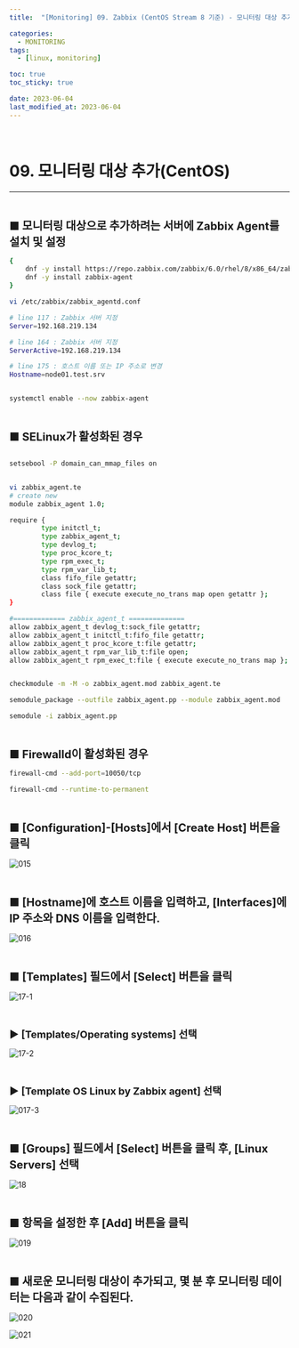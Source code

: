 ```yaml
---
title:  "[Monitoring] 09. Zabbix (CentOS Stream 8 기준) - 모니터링 대상 추가(CentOS)" 

categories:
  - MONITORING
tags:
  - [linux, monitoring]

toc: true
toc_sticky: true

date: 2023-06-04
last_modified_at: 2023-06-04
---
```

<br>

# 09. 모니터링 대상 추가(CentOS)
---

<style>
table {
    font-size: 12pt;
}
table th:first-of-type {
    width: 5%;
}
table th:nth-of-type(2) {
    width: 15%;
}
table th:nth-of-type(3) {
    width: 50%;
}
table th:nth-of-type(4) {
    width: 30%;
}
big {
    font-size: 15pt;
}
small { 
    font-size: 18px 
}
</style>

<br>

<big> **■ 모니터링 대상으로 추가하려는 서버에 Zabbix Agent를 설치 및 설정** </big> <br>

```bash
{
    dnf -y install https://repo.zabbix.com/zabbix/6.0/rhel/8/x86_64/zabbix-release-6.0-1.el8.noarch.rpm
    dnf -y install zabbix-agent
}
```

```bash
vi /etc/zabbix/zabbix_agentd.conf

# line 117 : Zabbix 서버 지정
Server=192.168.219.134

# line 164 : Zabbix 서버 지정
ServerActive=192.168.219.134

# line 175 : 호스트 이름 또는 IP 주소로 변경
Hostname=node01.test.srv


systemctl enable --now zabbix-agent
```

<br>

<big> **■ SELinux가 활성화된 경우** </big> <br>

```bash

setsebool -P domain_can_mmap_files on


vi zabbix_agent.te
# create new
module zabbix_agent 1.0;

require {
        type initctl_t;
        type zabbix_agent_t;
        type devlog_t;
        type proc_kcore_t;
        type rpm_exec_t;
        type rpm_var_lib_t;
        class fifo_file getattr;
        class sock_file getattr;
        class file { execute execute_no_trans map open getattr };
}

#============= zabbix_agent_t ==============
allow zabbix_agent_t devlog_t:sock_file getattr;
allow zabbix_agent_t initctl_t:fifo_file getattr;
allow zabbix_agent_t proc_kcore_t:file getattr;
allow zabbix_agent_t rpm_var_lib_t:file open;
allow zabbix_agent_t rpm_exec_t:file { execute execute_no_trans map };


checkmodule -m -M -o zabbix_agent.mod zabbix_agent.te

semodule_package --outfile zabbix_agent.pp --module zabbix_agent.mod

semodule -i zabbix_agent.pp
```

<br>

<big> **■ Firewalld이 활성화된 경우** </big> <br>

```bash
firewall-cmd --add-port=10050/tcp

firewall-cmd --runtime-to-permanent
```

<br>

<big> **■ [Configuration]-[Hosts]에서 [Create Host] 버튼을 클릭** </big> <br>

![015](https://github.com/revenge1005/WEB-Server-3-Tier-Architecture/assets/42735894/d1abe715-d806-45b7-925f-31ed0ef5fd16)

<br>

<big> **■ [Hostname]에 호스트 이름을 입력하고, [Interfaces]에 IP 주소와 DNS 이름을 입력한다.** </big> <br>

![016](https://github.com/revenge1005/WEB-Server-3-Tier-Architecture/assets/42735894/1b77fa1d-7ab0-4084-87c9-5529ef701b0c)

<br>

<big> **■ [Templates] 필드에서 [Select] 버튼을 클릭** </big> <br>

![17-1](https://github.com/revenge1005/WEB-Server-3-Tier-Architecture/assets/42735894/cabbeb14-ec6c-4be2-81ba-220edc791c42)

<br>

<small> **▶ [Templates/Operating systems] 선택** </small> <br>

![17-2](https://github.com/revenge1005/WEB-Server-3-Tier-Architecture/assets/42735894/ac192d03-15fc-46ed-9e02-ff49ee1fa1d5)

<br>

<small> **▶ [Template OS Linux by Zabbix agent] 선택** </small> <br>

![017-3](https://github.com/revenge1005/WEB-Server-3-Tier-Architecture/assets/42735894/9dcc6621-a53d-4c20-84b9-ee6fcbc404d9)

<br>

<big> **■ [Groups] 필드에서 [Select] 버튼을 클릭 후, [Linux Servers] 선택** </big> <br>

![18](https://github.com/revenge1005/WEB-Server-3-Tier-Architecture/assets/42735894/ccb54272-9778-4ad1-959b-2587f1a558ce)

<br>

<big> **■ 항목을 설정한 후 [Add] 버튼을 클릭** </big> <br>

![019](https://github.com/revenge1005/WEB-Server-3-Tier-Architecture/assets/42735894/237fed7a-912b-45d0-b197-2da20dd65caf)

<br>

<big> **■ 새로운 모니터링 대상이 추가되고, 몇 분 후 모니터링 데이터는 다음과 같이 수집된다.** </big> <br>

![020](https://github.com/revenge1005/WEB-Server-3-Tier-Architecture/assets/42735894/b543e1ca-fa07-4298-bf6a-a19b2f9cf618)

![021](https://github.com/revenge1005/WEB-Server-3-Tier-Architecture/assets/42735894/ef8dc79c-df31-4cfa-9246-d6d5597f099d)